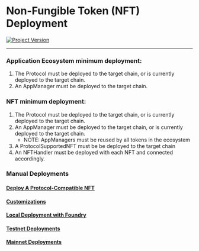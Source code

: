 
# Non-Fungible Token (NFT) Deployment
[![Project Version][version-image]][version-url]

---

### Application Ecosystem minimum deployment: 

1. The Protocol must be deployed to the target chain, or is currently deployed to the target chain.
2. An AppManager must be deployed to the target chain.

### NFT minimum deployment:

1. The Protocol must be deployed to the target chain, or is currently deployed to the target chain.
2. An AppManager must be deployed to the target chain, or is currently deployed to the target chain.
   - NOTE: AppManagers must be reused by all tokens in the ecosystem
3. A ProtocolSupportedNFT must be be deployed to the target chain
4. An NFTHandler must be deployed with each NFT and connected accordingly.


### Manual Deployments

#### [Deploy A Protocol-Compatible NFT][nft-deplyment]

#### [Customizations][customizations-url]

#### [Local Deployment with Foundry][localDeploymentFoundry-url]

#### [Testnet Deployments][testnetDeployment-url]

#### [Mainnet Deployments][mainnetDeployment-url]

  
<!-- These are the body links -->
[localDeploymentFoundry-url]: ./nft/DEPLOYMENT-LOCAL.md
[testnetDeployment-url]: ./nft/DEPLOYMENT-TESTNET.md
[mainnetDeployment-url]: ./nft/DEPLOYMENT-MAINNET.md
[customizations-url]: ../rules/CUSTOMIZATIONS.md
[deployAppManager]: DEPLOY-APPMANAGER.md
[deployProtocol]: DEPLOY-PROTOCOL.md
[environment-url]: ./SET-ENVIRONMENT.md
[nft-deplyment]: ./nft/DEPLOY-NFT.md

<!-- These are the header links -->
[version-image]: https://img.shields.io/badge/Version-1.1.0-brightgreen?style=for-the-badge&logo=appveyor
[version-url]: https://github.com/thrackle-io/Tron

